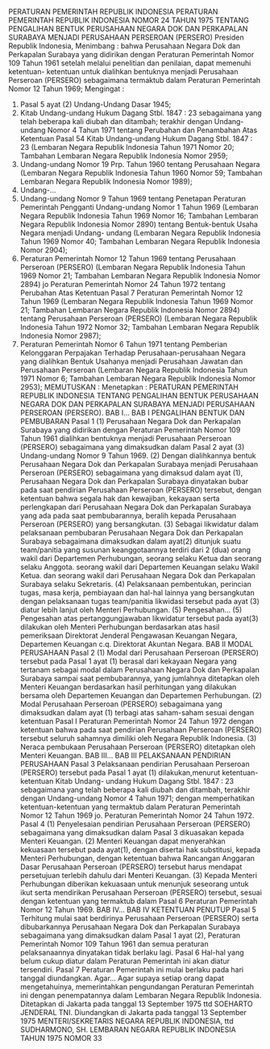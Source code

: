  PERATURAN PEMERINTAH REPUBLIK INDONESIA PERATURAN PEMERINTAH REPUBLIK INDONESIA NOMOR 24 TAHUN 1975 TENTANG PENGALIHAN BENTUK PERUSAHAAN NEGARA DOK DAN PERKAPALAN SURABAYA MENJADI PERUSAHAAN PERSEROAN (PERSERO) Presiden Republik Indonesia,
Menimbang :
 bahwa Perusahaan Negara Dok dan Perkapalan Surabaya yang didirikan dengan Peraturan Pemerintah Nomor 109 Tahun 1961 setelah melalui penelitian dan penilaian, dapat memenuhi ketentuan- ketentuan untuk dialihkan bentuknya menjadi Perusahaan Perseroan (PERSERO) sebagaimana termaktub dalam Peraturan Pemerintah Nomor 12 Tahun 1969;
Mengingat :

1. Pasal 5 ayat (2) Undang-Undang Dasar 1945;
2. Kitab Undang-undang Hukum Dagang Stbl. 1847 : 23 sebagaimana yang telah beberapa kali diubah dan ditambah; terakhir dengan Undang-undang Nomor 4 Tahun 1971 tentang Perubahan dan Penambahan Atas Ketentuan Pasal 54 Kitab Undang-undang Hukum Dagang Stbl. 1847 : 23 (Lembaran Negara Republik Indonesia Tahun 1971 Nomor 20; Tambahan Lembaran Negara Republik Indonesia Nomor 2959;
3. Undang-undang Nomor 19 Prp. Tahun 1960 tentang Perusahaan Negara (Lembaran Negara Republik Indonesia Tahun 1960 Nomor 59; Tambahan Lembaran Negara Republik Indonesia Nomor 1989);
4. Undang-...
4. Undang-undang Nomor 9 Tahun 1969 tentang Penetapan Peraturan Pemerintah Pengganti Undang-undang Nomor 1 Tahun 1969 (Lembaran Negara Republik Indonesia Tahun 1969 Nomor 16; Tambahan Lembaran Negara Republik Indonesia Nomor 2890) tentang Bentuk-bentuk Usaha Negara menjadi Undang- undang (Lembaran Negara Republik Indonesia Tahun 1969 Nomor 40; Tambahan Lembaran Negara Republik Indonesia Nomor 2904);
5. Peraturan Pemerintah Nomor 12 Tahun 1969 tentang Perusahaan Perseroan (PERSERO) (Lembaran Negara Republik Indonesia Tahun 1969 Nomor 21; Tambahan Lembaran Negara Republik Indonesia Nomor 2894) jo Peraturan Pemerintah Nomor 24 Tahun 1972 tentang Perubahan Atas Ketentuan Pasal 7 Peraturan Pemerintah Nomor 12 Tahun 1969 (Lembaran Negara Republik Indonesia Tahun 1969 Nomor 21; Tambahan Lembaran Negara Republik Indonesia Nomor 2894) tentang Perusahaan Perseroan (PERSERO) (Lembaran Negara Republik Indonesia Tahun 1972 Nomor 32; Tambahan Lembaran Negara Republik Indonesia Nomor 2987);
6. Peraturan Pemerintah Nomor 6 Tahun 1971 tentang Pemberian Kelonggaran Perpajakan Terhadap Perusahaan-perusahaan Negara yang dialihkan Bentuk Usahanya menjadi Perusahaan Jawatan dan Perusahaan Perseroan (Lembaran Negara Republik Indonesia Tahun 1971 Nomor 6; Tambahan Lembaran Negara Republik Indonesia Nomor 2953);
MEMUTUSKAN :
 Menetapkan : PERATURAN PEMERINTAH REPUBLIK INDONESIA TENTANG PENGALIHAN BENTUK PERUSAHAAN NEGARA DOK DAN PERKAPALAN SURABAYA MENJADI PERUSAHAAN PERSEROAN (PERSERO). BAB I...
BAB I PENGALIHAN BENTUK DAN PEMBUBARAN
Pasal 1
(1) Perusahaan Negara Dok dan Perkapalan Surabaya yang didirikan dengan Peraturan Pemerintah Nomor 109 Tahun 1961 dialihkan bentuknya menjadi Perusahaan Perseroan (PERSERO) sebagaimana yang dimaksudkan dalam Pasal 2 ayat (3) Undang-undang Nomor 9 Tahun 1969.
(2) Dengan dialihkannya bentuk Perusahaan Negara Dok dan Perkapalan Surabaya menjadi Perusahaan Perseroan (PERSERO) sebagaimana yang dimaksud dalam ayat (1), Perusahaan Negara Dok dan Perkapalan Surabaya dinyatakan bubar pada saat pendirian Perusahaan Perseroan (PERSERO) tersebut, dengan ketentuan bahwa segala hak dan kewajiban, kekayaan serta perlengkapan dari Perusahaan Negara Dok dan Perkapalan Surabaya yang ada pada saat pembubarannya, beralih kepada Perusahaan Perseroan (PERSERO) yang bersangkutan.
(3) Sebagai likwidatur dalam pelaksanaan pembubaran Perusahaan Negara Dok dan Perkapalan Surabaya sebagaimana dimaksudkan dalam ayat(2) ditunjuk suatu team/panitia yang susunan keanggotaannya terdiri dari 2 (dua) orang wakil dari Departemen Perhubungan, seorang selaku Ketua dan seorang selaku Anggota. seorang wakil dari Departemen Keuangan selaku Wakil Ketua. dan seorang wakil dari Perusahaan Negara Dok dan Perkapalan Surabaya selaku Sekretaris.
(4) Pelaksanaan pembentukan, perincian tugas, masa kerja, pembiayaan dan hal-hal lainnya yang bersangkutan dengan pelaksanaan tugas team/panitia likwidasi tersebut pada ayat (3) diatur lebih lanjut oleh Menteri Perhubungan.
(5) Pengesahan...
(5) Pengesahan atas pertanggungjawaban likwidatur tersebut pada ayat(3) dilakukan oleh Menteri Perhubungan berdasarkan atas hasil pemeriksaan Direktorat Jenderal Pengawasan Keuangan Negara, Departemen Keuangan c.q. Direktorat Akuntan Negara.
BAB II MODAL PERUSAHAAN
Pasal 2
(1) Modal dari Perusahaan Perseroan (PERSERO) tersebut pada Pasal 1 ayat (1) berasal dari kekayaan Negara yang tertanam sebagai modal dalam Perusahaan Negara Dok dan Perkapalan Surabaya sampai saat pembubarannya, yang jumlahnya ditetapkan oleh Menteri Keuangan berdasarkan hasil perhitungan yang dilakukan bersama oleh Departemen Keuangan dan Departemen Perhubungan.
(2) Modal Perusahaan Perseroan (PERSERO) sebagaimana yang dimaksudkan dalam ayat (1) terbagi atas saham-saham sesuai dengan ketentuan Pasal I Peraturan Pemerintah Nomor 24 Tahun 1972 dengan ketentuan bahwa pada saat pendirian Perusahaan Perseroan (PERSERO) tersebut seluruh sahamnya dimiliki oleh Negara Republik Indonesia.
(3) Neraca pembukaan Perusahaan Perseroan (PERSERO) ditetapkan oleh Menteri Keuangan. BAB III...
BAB III PELAKSANAAN PENDIRIAN PERUSAHAAN
Pasal 3
Pelaksanaan pendirian Perusahaan Perseroan (PERSERO) tersebut pada Pasal 1 ayat (1) dilakukan,menurut ketentuan-ketentuan Kitab Undang- undang Hukum Dagang Stbl. 1847 : 23 sebagaimana yang telah beberapa kali diubah dan ditambah, terakhir dengan Undang-undang Nomor 4 Tahun 1971; dengan memperhatikan ketentuan-ketentuan yang termaktub dalam Peraturan Pemerintah Nomor 12 Tahun 1969 jo. Peraturan Pemerintah Nomor 24 Tahun 1972.
Pasal 4
(1) Penyelesaian pendirian Perusahaan Perseroan (PERSERO) sebagaimana yang dimaksudkan dalam Pasal 3 dikuasakan kepada Menteri Keuangan.
(2) Menteri Keuangan dapat menyerahkan kekuasaan tersebut pada ayat(1), dengan disertai hak substitusi, kepada Menteri Perhubungan, dengan ketentuan bahwa Rancangan Anggaran Dasar Perusahaan Perseroan (PERSERO) tersebut harus mendapat persetujuan terlebih dahulu dari Menteri Keuangan.
(3) Kepada Menteri Perhubungan diberikan kekuasaan untuk menunjuk seseorang untuk ikut serta mendirikan Perusahaan Perseroan (PERSERO) tersebut, sesuai dengan ketentuan yang termaktub dalam Pasal 6 Peraturan Pemerintah Nomor 12 Tahun 1969. BAB IV...
BAB IV KETENTUAN PENUTUP
Pasal 5
Terhitung mulai saat berdirinya Perusahaan Perseroan (PERSERO) serta dibubarkannya Perusahaan Negara Dok dan Perkapalan Surabaya sebagaimana yang dimaksudkan dalam Pasal 1 ayat (2), Peraturan Pemerintah Nomor 109 Tahun 1961 dan semua peraturan pelaksanaannya dinyatakan tidak berlaku lagi.
Pasal 6
Hal-hal yang belum cukup diatur dalam Peraturan Pemerintah ini akan diatur tersendiri.
Pasal 7
Peraturan Pemerintah ini mulai berlaku pada hari tanggal diundangkan. Agar... Agar supaya setiap orang dapat mengetahuinya, memerintahkan pengundangan Peraturan Pemerintah ini dengan penempatannya dalam Lembaran Negara Republik Indonesia. Ditetapkan di Jakarta pada tanggal 13 September 1975 ttd SOEHARTO JENDERAL TNI. Diundangkan di Jakarta pada tanggal 13 September 1975 MENTERI/SEKRETARIS NEGARA REPUBLIK INDONESIA, ttd SUDHARMONO, SH. LEMBARAN NEGARA REPUBLIK INDONESIA TAHUN 1975 NOMOR 33